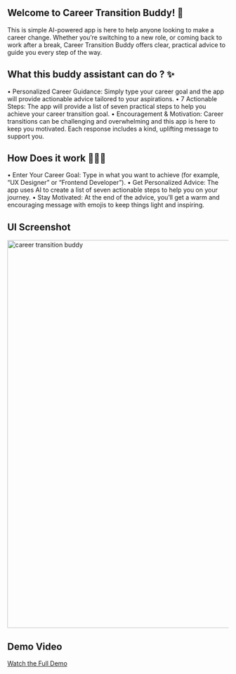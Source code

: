 ## Welcome to Career Transition Buddy! 🎉

This is simple AI-powered app is here to help anyone looking to make a career change. Whether you’re switching to a new role, or coming back to work after a break, Career Transition Buddy offers clear, practical advice to guide you every step of the way.

## What this buddy assistant can do ? ✨
• Personalized Career Guidance: Simply type your career goal and the app will provide actionable advice tailored to your aspirations.
• 7 Actionable Steps: The app will provide a list of seven practical steps to help you achieve your career transition goal.
• Encouragement & Motivation: Career transitions can be challenging and overwhelming and this app is here to keep you motivated. Each response includes a kind, uplifting message to support you.

## How Does it work 👩🏻‍💻
• Enter Your Career Goal: Type in what you want to achieve (for example, “UX Designer” or “Frontend Developer”).
• Get Personalized Advice: The app uses AI to create a list of seven actionable steps to help you on your journey.
• Stay Motivated: At the end of the advice, you’ll get a warm and encouraging message with emojis to keep things light and inspiring.

## UI Screenshot
<img width="883" alt="career transition buddy" src="https://github.com/user-attachments/assets/585b9dae-7d3f-4d1d-9157-72759f8ac02b" />

  
## Demo Video
[Watch the Full Demo](https://vimeo.com/1049304193)
